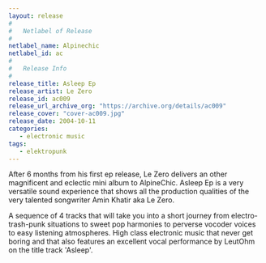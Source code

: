```yaml
---
layout: release
#
#   Netlabel of Release
#
netlabel_name: Alpinechic
netlabel_id: ac
#
#   Release Info
#
release_title: Asleep Ep
release_artist: Le Zero
release_id: ac009
release_url_archive_org: "https://archive.org/details/ac009"
release_cover: "cover-ac009.jpg"
release_date: 2004-10-11
categories:
   - electronic music
tags:
   - elektropunk
---
```

After 6 months from his first ep release, Le Zero delivers an other magnificent and eclectic mini album to AlpineChic. Asleep Ep is a very versatile sound experience that shows all the production qualities of the very talented songwriter Amin Khatir aka Le Zero.

A sequence of 4 tracks that will take you into a short journey from electro-trash-punk situations to sweet pop harmonies to perverse vocoder voices to easy listening atmospheres. High class electronic music that never get boring and that also features an excellent vocal performance by LeutOhm on the title track 'Asleep'.
